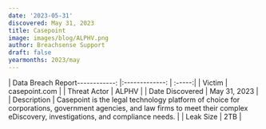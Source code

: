 ```yaml
---
date: '2023-05-31'
discovered: May 31, 2023
title: Casepoint
image: images/blog/ALPHV.png
author: Breachsense Support
draft: false
yearmonths: 2023/may
---
```


| Data Breach Report------------:     |:-------------:    | :-----:|
| Victim      | casepoint.com      | 
| Threat Actor      | ALPHV      | 
| Date Discovered      | May 31, 2023      | 
| Description      | Casepoint is the legal technology platform of choice for corporations, government agencies, and law firms to meet their complex eDiscovery, investigations, and compliance needs.      | 
| Leak Size      | 2TB      | 


